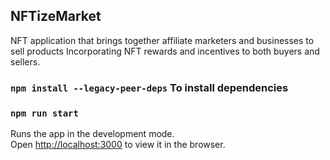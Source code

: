## NFTizeMarket

NFT application that brings together affiliate marketers and businesses to sell products Incorporating NFT rewards and incentives to both buyers and sellers.

### `npm install --legacy-peer-deps` To install dependencies
### `npm run start`

Runs the app in the development mode.\
Open [http://localhost:3000](http://localhost:3000) to view it in the browser.

